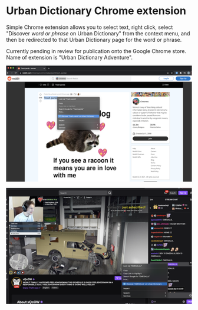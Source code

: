 # Urban Dictionary Chrome extension

Simple Chrome extension allows you to select text, right click, select "Discover *word or phrase* on Urban Dictionary" from the context menu, and then be redirected to that Urban Dictionary page for the word or phrase.

Currently pending in review for publication onto the Google Chrome store. Name of extension is "Urban Dictionary Adventure".


![Alt text](images_for_README/image2.png?raw=true "Title")


![Alt text](images_for_README/image1.png?raw=true "Title")

